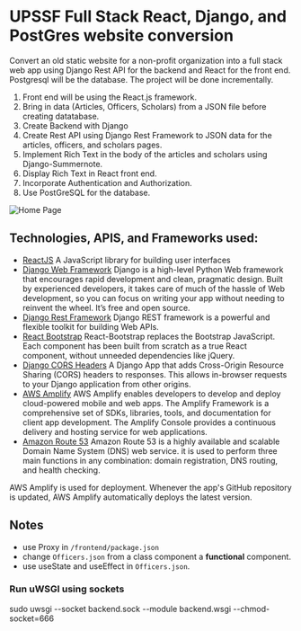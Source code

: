 # UPSSF Full Stack React, Django, and PostGres website conversion
Convert an old static website for a non-profit organization into a full stack web app using Django Rest API for the backend and React for the front end. Postgresql will be the database. The project will be done incrementally.

1. Front end will be using the React.js framework.
2. Bring in data (Articles, Officers, Scholars) from a JSON file before creating datatabase.
3. Create Backend with Django
4. Create Rest API using Django Rest Framework to JSON data for the articles, officers, and scholars pages.
5. Implement Rich Text in the body of the articles and scholars using Django-Summernote.
6. Display Rich Text in React front end.
7. Incorporate Authentication and Authorization.
8. Use PostGreSQL for the database.

![Home Page](./readme-homepage.jpg)

## Technologies, APIS, and Frameworks used:
* [ReactJS](https://reactjs.org/) A JavaScript library for building user interfaces
* [Django Web Framework](https://www.djangoproject.com/) Django is a high-level Python Web framework that encourages rapid development and clean, pragmatic design. Built by experienced developers, it takes care of much of the hassle of Web development, so you can focus on writing your app without needing to reinvent the wheel. It’s free and open source.
* [Django Rest Framework](https://www.django-rest-framework.org/) Django REST framework is a powerful and flexible toolkit for building Web APIs.
* [React Bootstrap](https://react-bootstrap.github.io/) React-Bootstrap replaces the Bootstrap JavaScript. Each component has been built from scratch as a true React component, without unneeded dependencies like jQuery.
* [Django CORS Headers](https://pypi.org/project/django-cors-headers/) A Django App that adds Cross-Origin Resource Sharing (CORS) headers to responses. This allows in-browser requests to your Django application from other origins.
* [AWS Amplify](https://docs.aws.amazon.com/amplify/latest/userguide/getting-started.html) AWS Amplify enables developers to develop and deploy cloud-powered mobile and web apps. The Amplify Framework is a comprehensive set of SDKs, libraries, tools, and documentation for client app development. The Amplify Console provides a continuous delivery and hosting service for web applications.
* [Amazon Route 53](https://docs.aws.amazon.com/Route53/latest/DeveloperGuide/Welcome.html) Amazon Route 53 is a highly available and scalable Domain Name System (DNS) web service. it is used to perform three main functions in any combination: domain registration, DNS routing, and health checking.

AWS Amplify is used for deployment. Whenever the app's GitHub repository is updated, AWS Amplify automatically deploys the latest version.

## Notes
* use Proxy in `/frontend/package.json`
* change `Officers.json` from a class component a **functional** component.
* use useState and useEffect in `Officers.json`.

### Run uWSGI using sockets
sudo uwsgi --socket backend.sock --module backend.wsgi --chmod-socket=666

